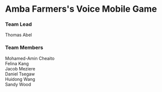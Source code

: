 # Amba Farmers's Voice Mobile Game

### Team Lead

Thomas Abel

### Team Members

Mohamed-Amin Cheaito <br>
Felina Kang <br>
Jacob Meziere <br>
Daniel Tsegaw <br>
Huidong Wang <br>
Sandy Wood <br>
